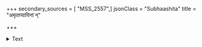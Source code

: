 +++
secondary_sources = [ "MSS_2557",]
jsonClass = "Subhaashita"
title = "अमृताप्यायिनां न्"

+++

<details><summary>Text</summary>

अमृताप्यायिनां न् णां संतोषो नैव जायते।  
गावस्तृणमिवारण्ये प्रार्थयन्ति नवं नवम्॥
</details>
